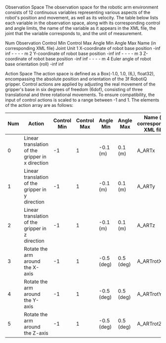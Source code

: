 Observation Space
The observation space for the robotic arm environment consists of 12 continuous variables representing various aspects of the robot's position and movement, as well as its velocity. The table below lists each variable in the observation space, along with its corresponding control and angle limits, the name of the variable as it appears in the XML file, the joint that the variable corresponds to, and the unit of measurement.

Num	Observation	Control Min	Control Max	Angle Min	Angle Max	Name (in corresponding XML file)	Joint	Unit
1	X-coordinate of robot base position	-inf	inf	-	-	-	-	m
2	Y-coordinate of robot base position	-inf	inf	-	-	-	-	m
3	Z-coordinate of robot base position	-inf	inf	-	-	-	-	m
4	Euler angle of robot base orientation (roll)	-inf	inf				

Action Space
The action space is defined as a Box(-1.0, 1.0, (6,), float32), encompassing the absolute position and orientation of the 3f RobotiQ gripper. Control actions are applied by adjusting the real movement of the gripper's base in six degrees of freedom (6dof), consisting of three translational and three rotational movements. To ensure compatibility, the input of control actions is scaled to a range between -1 and 1. The elements of the action array are as follows:

| Num | Action                                               | Control Min | Control Max | Angle Min | Angle Max | Name (in corresponding XML file) | Joint | Unit        |
|-----|------------------------------------------------------|-------------|-------------|-----------|-----------|----------------------------------|-------|-------------|
| 0   | Linear translation of the gripper in x direction     | -1          | 1           | -0.1 (m)  | 0.1 (m)   | A_ARTx                           | slide | position (m)|
| 1   | Linear translation of the gripper in y direction     | -1          | 1           | -0.1 (m)  | 0.1 (m)   | A_ARTy                           | slide | position (m)|
| 2   | Linear translation of the gripper in z direction     | -1          | 1           | -0.1 (m)  | 0.1 (m)   | A_ARTz                           | slide | position (m)|
| 3   | Rotate the arm around the X-axis                     | -1          | 1           | -0.5 (deg)| 0.5 (deg) | A_ARTrotX                        | rotate| angle (rad) |
| 4   | Rotate the arm around the Y-axis                     | -1          | 1           | -0.5 (deg)| 0.5 (deg) | A_ARTrotY                        | rotate| angle (rad) |
| 5   | Rotate the arm around the Z-axis                     | -1          | 1           | -0.5 (deg)| 0.5 (deg) | A_ARTrotZ                        | rotate| angle (rad) |
